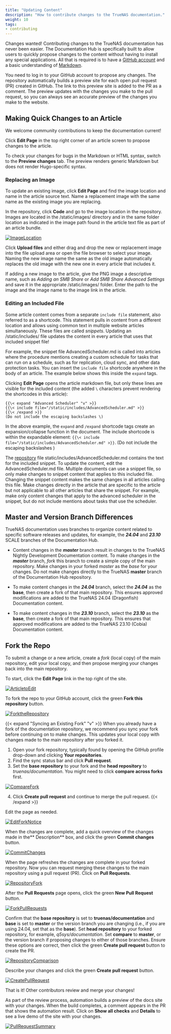 ```yaml
---
title: "Updating Content"
description: "How to contribute changes to the TrueNAS documentation."
weight: 10
tags:
- contributing
---
```



Changes wanted!
Contributing changes to the TrueNAS documentation has never been easier.
The Documentation Hub is specifically built to allow users to quickly propose changes to the content without having to install any special applications.
All that is required is to have a [GitHub account](https://github.com) and a basic understanding of [Markdown](https://daringfireball.net/projects/markdown/).

You need to log in to your GitHub account to propose any changes.
The repository automatically builds a preview site for each open pull request (PR) created in GitHub.
The link to this preview site is added to the PR as a comment.
The preview updates with the changes you make to the pull request, so you can always see an accurate preview of the changes you make to the website.

## Making Quick Changes to an Article
We welcome community contributions to keep the documentation current!

Click **Edit Page** in the top right corner of an article screen to propose changes to the article.

To check your changes for bugs in the Markdown or HTML syntax, switch to the **Preview changes** tab.
The preview renders generic Markdown but does not render Hugo-specific syntax.

### Replacing an Image
To update an existing image, click **Edit Page** and find the image location and name in the article source text.
Name a replacement image with the same name as the existing image you are replacing.

In the repository, click **Code** and go to the image location in the repository.
Images are located in the <file>/static/images/</file> directory and in the same folder location as indicated in the image path found in the article text file as part of an article bundle.

[![ImageLocation](/images/Contribute/GitHubImagesLocation.png)](/images/Contribute/GitHubImagesLocation.png)

Click **Upload files** and either drag and drop the new or replacement image into the file upload area or open the file browser to select your image.
Naming the new image name the same as the old image automatically replaces the old image with the new one in every article that includes it. 

If adding a new image to the article, give the PNG image a descriptive name, such as *Adding an SMB Share* or *Add SMB Share Advanced Settings* and save it in the appropriate <file>/static/images/</file> folder.
Enter the path to the image and the image name to the image link in the article.

### Editing an Included File
Some article content comes from a separate `include file` statement, also referred to as a shortcode.
This statement pulls in content from a different location and allows using common text in multiple website articles simultaneously.
These files are called *snippets*.
Updating an <file>/static/includes/</file> file updates the content in every article that uses that included snippet file!

For example, the snippet file <file>AdvancedScheduler.md</file> is called into articles where the procedure mentions creating a custom schedule for tasks that can run on a schedule, such as for replication, cloud sync, and other data protection tasks.
You can insert the `include file` shortcode anywhere in the body of an article.
The example below shows this inside the `expand` tags.

Clicking **Edit Page** opens the article markdown file, but only these lines are visible for the included content (the added `\` characters prevent rendering the shortcodes in this article):
```
{{\< expand "Advanced Scheduler" "v" >}}
{{\< include file="/static/includes/AdvancedScheduler.md" >}}
{{\< /expand >}}
(Do not include the escaping backslashes \)
```

In the above example, the `expand` and `/expand` shortcode tags create an expansion/collapse function in the document.
The include shortcode is within the expandable element: `{{\< include file="/static/includes/AdvancedScheduler.md" >}}`.
(Do not include the escaping backslashes \)

The [repository](https://github.com/truenas/documentation/) file <file>static/includes/AdvancedScheduler.md</file> contains the text for the included snippet.
To update the content, edit the <file>AdvancedScheduler.md</file> file.
Multiple documents can use a snippet file, so only make changes to snippet content that applies to this included file.
Changing the snippet content makes the same changes in all articles calling this file.
Make changes directly in the article that are specific to the article but not applicable to all other articles that share the snippet.
For example, make only content changes that apply to the advanced scheduler in the snippet, but do not include mentions about tasks that use the scheduler.

##  Master and Version Branch Differences
TrueNAS documentation uses branches to organize content related to specific software releases and updates, for example, the ***24.04*** and ***23.10*** SCALE branches of the Documentation Hub. 

+ Content changes in the ***master*** branch result in changes to the TrueNAS Nightly Development Documentation content.
  To make changes in the ***master*** branch, *fork* this branch to create a simple copy of the main repository.
  Make changes in your forked *master* as the *base* for your changes.
  Do not make changes directly to the TrueNAS **master** branch of the Documentation Hub repository.

+ To make content changes in the ***24.04*** branch, select the ***24.04*** as the **base**, then create a fork of that main repository.
  This ensures approved modifications are added to the TrueNAS 24.04 (Dragonfish) Documentation content.

+ To make content changes in the ***23.10*** branch, select the ***23.10*** as the **base**, then create a fork of that main repository.
  This ensures that approved modifications are added to the TrueNAS 23.10 (Cobia) Documentation content.

## Fork the Repo
To submit a change or a new article, create a *fork* (local copy) of the main repository, edit your local copy, and then propose merging your changes back into the main repository.

To start, click the **Edit Page** link in the top right of the site.

[![ArticletoEdit](/images/Contribute/ArticletoEdit.png)](/images/Contribute/ArticletoEdit.png)

To fork the repo to your GitHub account, click the green **Fork this repository** button.

[![ForktheRepository](/images/Contribute/GitHubForktheRepository.png)](/images/Contribute/GitHubForktheRepository.png)

{{< expand "Syncing an Existing Fork" "v" >}}
When you already have a fork of the documentation repository, we recommend you sync your fork before continuing on to make changes. This updates your local copy with changes made to the main repository after you forked it.
1. Open your fork repository, typically found by opening the GitHub profile drop-down and clicking **Your repositories**.
2. Find the sync status bar and click **Pull request**.
3. Set the **base repository** to your fork and the **head repository** to *truenas/documentation*.
   You might need to click **compare across forks** first.

  [![CompareFork](/images/Contribute/GitHubCompareFork.png)](/images/Contribute/GitHubCompareFork.png)

4. Click **Create pull request** and continue to merge the pull request.
{{< /expand >}}

Edit the page as needed.

[![EditForkNotice](/images/Contribute/GitHubEditForkNotice.png)](/images/Contribute/GitHubEditForkNotice.png)

When the changes are complete, add a quick overview of the changes made in the** Description** box, and click the green **Commit changes** button.

[![CommitChanges](/images/Contribute/GitHubEditCommitChanges.png)](/images/Contribute/GitHubEditCommitChanges.png)

When the page refreshes the changes are complete in your forked repository.
Now you can request merging these changes to the main repository using a pull request (PR).
Click on **Pull Requests**.

[![RepositoryFork](/images/Contribute/GitHubRepositoryFork.png)](/images/Contribute/GitHubRepositoryFork.png)

After the **Pull Requests** page opens, click the green **New Pull Request** button.

[![ForkPullRequests](/images/Contribute/GitHubRepositoryForkPullrequests.png)](/images/Contribute/GitHubRepositoryForkPullrequests.png)

Confirm that the **base repository** is set to **truenas/documentation** and  **base** is set to **master** or the version branch you are changing (i.e., if you are using 24.04, set that as the **base**).
Set **head repository** to your forked repository, for example, *q5sys/documentation*.
Set **compare** to **master**, or the version branch if proposing changes to either of those branches.
Ensure these options are correct, then click the green **Create pull request** button to create the PR.

[![RepositoryComparison](/images/Contribute/GitHubRepositoryComparison.png)](/images/Contribute/GitHubRepositoryComparison.png)

Describe your changes and click the green **Create pull request** button.

[![CreatePullRequest](/images/Contribute/GitHubPullRequestCreate.png)](/images/Contribute/GitHubPullRequestCreate.png)

That is it!
Other contributors review and merge your changes!

As part of the review process, automation builds a preview of the docs site with your changes.
When the build completes, a comment appears in the PR that shows the automation result.
Click on **Show all checks** and **Details** to see a live demo of the site with your changes.

[![PullRequestSummary](/images/Contribute/GitHubPullRequestSummary.png)](/images/Contribute/GitHubPullRequestSummary.png)
